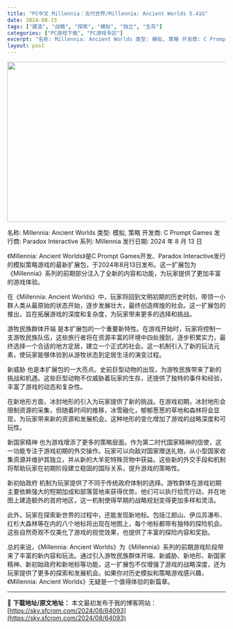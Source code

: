 ```yaml
---
title: "PC中文 Millennia：古代世界/Millennia: Ancient Worlds 5.41G"
date: 2024-08-15
tags: ["建造", "战略", "探索", "模拟", "独立", "生存"]
categories: ["PC游戏下载", "PC游戏专区"]
excerpt: "名称: Millennia: Ancient Worlds 类型: 模拟, 策略 开发商: C Prompt Games 发行商: Paradox Interactive 系列: Millennia 发行日期: 2024 年 8 月 13 日 《Millennia: Ancient Worlds》是&hellip;"
layout: post
---
```


<img class="aligncenter size-full wp-image-64094" src="https://sky.sfcrom.com/wp-content/uploads/2024/08/2024081509232428.webp" alt="" width="660" height="370" />

名称: Millennia: Ancient Worlds
类型: 模拟, 策略
开发商: C Prompt Games
发行商: Paradox Interactive
系列: Millennia
发行日期: 2024 年 8 月 13 日

《Millennia: Ancient Worlds》是C Prompt Games开发、Paradox Interactive发行的模拟策略游戏的最新扩展包，于2024年8月13日发布。这一扩展包为《Millennia》系列的前期部分注入了全新的内容和功能，为玩家提供了更加丰富的游戏体验。

在《Millennia: Ancient Worlds》中，玩家将回到文明初期的历史时刻，带领一小群人类从最原始的状态开始，逐步发展壮大，最终创造辉煌的社会。这一扩展包的推出，旨在拓展游戏的深度和复杂度，为玩家带来更多的选择和挑战。

游牧民族群体开端 是本扩展包的一个重要新特性。在游戏开始时，玩家将控制一支游牧民族队伍，这些旅行者将在资源丰富的环境中四处搜刮，逐步积累实力，最终选择一个合适的地方定居，建立一个正式的社会。这一机制引入了新的玩法元素，使玩家能够体验到从游牧状态到定居生活的演变过程。

新威胁 也是本扩展包的一大亮点。史前巨型动物的出现，为游牧民族带来了新的挑战和机遇。这些巨型动物不仅威胁着玩家的生存，还提供了独特的事件和经验，丰富了游戏的动态和复杂性。

在新地形方面，冰封地形的引入为玩家提供了新的挑战。在游戏初期，冰封地形会限制资源的采集，但随着时间的推移，冰雪融化，郁郁葱葱的草地和森林将会显现，为玩家带来新的资源和发展机会。这种地形的变化增加了游戏的战略深度和可玩性。

新国家精神 也为游戏增添了更多的策略层面。作为第二时代国家精神的信使，这一功能专注于游戏初期的外交操作。玩家可以向敌对国家赠送礼物，从小型国家收集资源并维护其独立，并从新的大羊驼特殊货物中获益。这些新的外交手段和机制将帮助玩家在初期阶段建立稳固的国际关系，提升游戏的策略性。

新初始政府 机制为玩家提供了不同于传统政府体制的选择。游牧群体在游戏初期主要依赖强大的短期加成和部落营地来获得优势。他们可以执行拾荒行动，并在地图上建造额外的首府地区，这一机制使得早期的战略规划变得更加多样和灵活。

此外，玩家在探索新世界的过程中，还能发现新地标。包括江郎山、伊瓜苏瀑布、红杉大森林等在内的八个地标将出现在地图上，每个地标都带有独特的探险机会。这些自然奇观不仅美化了游戏的视觉效果，也提供了丰富的探险内容和奖励。

总的来说，《Millennia: Ancient Worlds》为《Millennia》系列的前期游戏阶段带来了丰富的新内容和玩法。通过引入游牧民族群体开端、新威胁、新地形、新国家精神、新初始政府和新地标等功能，这一扩展包不仅增强了游戏的战略深度，还为玩家提供了更多的探索和发展机会。如果你对历史模拟和策略游戏感兴趣，《Millennia: Ancient Worlds》无疑是一个值得体验的新篇章。

---
📖 **下载地址/原文地址：** 本文最初发布于我的博客网站：[https://sky.sfcrom.com/2024/08/64093](https://sky.sfcrom.com/2024/08/64093)
